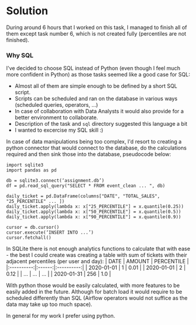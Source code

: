 # Solution
During around 6 hours that I worked on this task, I managed to finish all of them except task number 6, which is not created fully (percentiles are not finished).
### Why SQL
I've decided to choose SQL instead of Python (even though I feel much more confident in Python) as those tasks seemed like a good case for SQL:
- Almost all of them are simple enough to be defined by a short SQL script.
- Scripts can be scheduled and ran on the database in various ways (scheduled queries, operators, ...)
- In case of collaboration with Data Analysts it would also provide for a better environment to collaborate.
- Description of the task and `sql` directory suggested this language a bit
- I wanted to excercise my SQL skill :)

In case of data manipulations being too complex, I'd resort to creating a python connector that would connect to the database, do the calculations required and then sink those into the database, pseudocode below:
```
import sqlite3
import pandas as pd
				
db = sqlite3.connect(‘assignment.db’)							
df = pd.read_sql_query("SELECT * FROM event_clean ... ", db)

daily_ticket = pd.DataFrame(columns["DATE", "TOTAL_SALES", "25_PERCENTILE" ... ])
daily_ticket.apply(lambda x: x["25_PERCENTILE"] = x.quantile(0.25))
daily_ticket.apply(lambda x: x["50_PERCENTILE"] = x.quantile(0.5))
daily_ticket.apply(lambda x: x["90_PERCENTILE"] = x.quantile(0.9))

cursor = db.cursor()								
cursor.execute(‘INSERT INTO ...’)							
cursor.fetchall()

```

In SQLite there is not enough analytics functions to calculate that with ease - the best I could create was creating a table with sum of tickets with their adjacent percentiles (per user and day):
|    DATE    | AMOUNT | PERCENTILE |
|:----------:|:------:|:----------:|
| 2020-01-01 | 1      | 0.01       | 
| 2020-01-01 | 2      | 0.12       | 
| ... | ...      | ...       | 
| 2020-01-31 | 256      | 1.0       | 

With python those would be easily calculated, with more features to be easily added in the future.
Although for batch load it would require to be scheduled differently than SQL (Airflow operators would not suffice as the data may take up too much space).

In general for my work I prefer using python.
